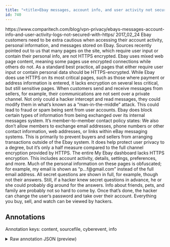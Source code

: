 ```yaml
---
title: "<title>Ebay messages, account info, and user activity not secured with HTTPS</title>"
id: 740
---
```


<title>Ebay messages, account info, and user activity not secured with HTTPS</title>
<source> https://www.comparitech.com/blog/vpn-privacy/ebays-messages-account-info-and-user-activity-logs-not-secured-with-https/ </source>
<date> 2017_02_24 </date>
<text>
Ebay customers need to be extra cautious when accessing their account activity, personal information, and messages stored on Ebay.
Sources recently pointed out to us that many pages on the site, which require user input or contain their personal info, are not HTTPS encrypted.
Ebay uses mixed web page content, meaning some pages use encrypted connections while others do not.
As a standard best practice, all pages that either require user input or contain personal data should be HTTPS-encrypted.
While Ebay does use HTTPS on its most critical pages, such as those where payment or address information is entered, it lacks encryption on several less critical, but still sensitive pages.
When customers send and receive messages from sellers, for example, their communications are not sent over a private channel.
Not only could a hacker intercept and read messages, they could modify them in what’s known as a “man-in-the-middle” attack.
This could lead to fraud or spam being sent from user accounts.
Ebay does block certain types of information from being exchanged over its internal messages system.
It’s member-to-member contact policy states:
We also don’t allow members to exchange email addresses, phone numbers or other contact information, web addresses, or links within eBay messaging systems.
This is primarily to prevent buyers and sellers from arranging transactions outside of the Ebay system.
It does help protect user privacy to a degree, but it’s only a half measure compared to the full channel encryption provided by HTTPS.
The entire My Ebay dashboard lacks HTTPS encryption.
This includes account activity, details, settings, preferences, and more.
Much of the personal information on these pages is obfuscated; for example, my email is shown as “p…f@gmail.com” instead of the full email address.
All secret questions are shown in full, for example, though not their answers.
Still, if a hacker knew secret questions in advance, he or she could probably dig around for the answers.
Info about friends, pets, and family are probably not so hard to come by.
Once that’s done, the hacker can change the user’s password and take over their account.
Everything you buy, sell, and watch can be viewed by hackers.
</text>



## Annotations

Annotation keys: content, sourcefile, cyberevent, info

<details>
<summary>Raw annotation JSON (preview)</summary>

```json
{
  "content": "Ebay customers need to be extra cautious when accessing their account activity, personal information, and messages stored on Ebay. Sources recently pointed out to us that many pages on the site, which require user input or contain their personal info, are not HTTPS encrypted. Ebay uses mixed web page content, meaning some pages use encrypted connections while others do not. As a standard best practice, all pages that either require user input or contain personal data should be HTTPS-encrypted. While Ebay does use HTTPS on its most critical pages, such as those where payment or address information is entered, it lacks encryption on several less critical, but still sensitive pages. When customers send and receive messages from sellers, for example, their communications are not sent over a private channel. Not only could a hacker intercept and read messages, they could modify them in what\u2019s known as a \u201cman-in-the-middle\u201d attack. This could lead to fraud or spam being sent from user accounts. Ebay does block certain types of information from being exchanged over its internal messages system. It\u2019s member-to-member contact policy states: We also don\u2019t allow members to exchange email addresses, phone numbers or other contact information, web addresses, or links within eBay messaging systems. This is primarily to prevent buyers and sellers from arranging transactions outside of the Ebay system. It does help protect user privacy to a degree, but it\u2019s only a half measure compared to the full channel encryption provided by HTTPS. The entire My Ebay dashboard lacks HTTPS encryption. This includes account activity, details, settings, preferences, and more. Much of the personal information on these pages is obfuscated; for example, my email is shown as \u201cp\u2026f@gmail.com\u201d instead of the full email address. All secret questions are shown in full, for example, though not their answers. Still, if a hacker knew secret questions in advance, he or she could probably dig around for the answers. Info about friends, pets, and family are probably not so hard to come by. Once that\u2019s done, the hacker can change the user\u2019s password and take over their account. Everything you buy, sell, and watch can be viewed by hackers.",
  "sourcefile": "740.txt",
  "cyberevent": {
    "hopper": [
      {
        "index": 0,
        "events": [
          {
            "index": "E1",
            "type": "Attack",
            "realis": "Generic",
            "nugget": {
              "startOffset": 839,
              "index": "T1",
              "endOffset": 857,
              "text": "intercept and read"
            },
            "argument": [
              {
                "index": "T3",
                "text": "messages",
                "endOffset": 866,
                "role": {
                  "type": "Compromised-Data"
                },
                "startOffset": 858,
                "type": "Data"
              },
              {
                "index": "T2",
                "external_reference": {
                  "wikidataid": "Q2798820"
                },
                "endOffset": 838,
                "role": {
                  "type": "Attacker"
                },
                "text": "a hacker",
                "startOffset": 830,
                "type": "Person"
              },
              {
                "index": "T4",
                "text": "\u201cman-in-the-middle\u201d attack",
                "endOffset": 938,
                "role": {
                  "CAPEC-Meta": "Flooding",
                  "type": "Attack-Pattern",
                  "confidence": 0.9191126227378845
                },
                "startOffset": 912,
                "type": "Capabilities"
              }
            ],
            "subtype": "Databreach"
          }
        ]
      }
    ]
  },
  "info": {
    "title": "Ebay messages, account info, and user activity not secured with HTT
```
</details>
